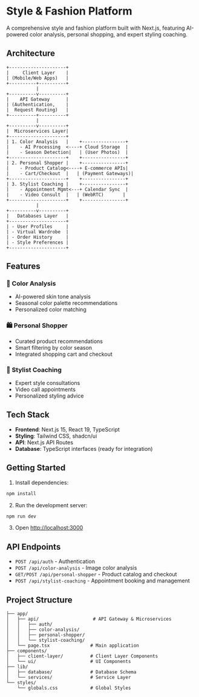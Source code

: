 # Style & Fashion Platform

A comprehensive style and fashion platform built with Next.js, featuring AI-powered color analysis, personal shopping, and expert styling coaching.

## Architecture

```
+---------------------+
|     Client Layer    |
| (Mobile/Web Apps)   |
+----------+----------+
           |
+----------v----------+
|    API Gateway      |
| (Authentication,    |
|  Request Routing)   |
+----------+----------+
           |
+----------v----------+
|  Microservices Layer|
+---------------------+
| 1. Color Analysis   |    +----------------+
|    - AI Processing  <----+ Cloud Storage  |
|    - Season Detection|   | (User Photos)  |
+---------------------+    +----------------+
| 2. Personal Shopper |    +----------------+
|    - Product Catalog<----+ E-commerce APIs|
|    - Cart/Checkout  |   | (Payment Gateways)|
+---------------------+    +----------------+
| 3. Stylist Coaching |    +----------------+
|    - Appointment Mgmt<---+ Calendar Sync  |
|    - Video Consult  |   | (WebRTC)       |
+---------------------+    +----------------+
           |
+----------v----------+
|   Databases Layer   |
+---------------------+
| - User Profiles     |
| - Virtual Wardrobe  |
| - Order History     |
| - Style Preferences |
+---------------------+
```

## Features

### 🎨 Color Analysis
- AI-powered skin tone analysis
- Seasonal color palette recommendations
- Personalized color matching

### 🛍️ Personal Shopper
- Curated product recommendations
- Smart filtering by color season
- Integrated shopping cart and checkout

### 👗 Stylist Coaching
- Expert style consultations
- Video call appointments
- Personalized styling advice

## Tech Stack

- **Frontend**: Next.js 15, React 19, TypeScript
- **Styling**: Tailwind CSS, shadcn/ui
- **API**: Next.js API Routes
- **Database**: TypeScript interfaces (ready for integration)

## Getting Started

1. Install dependencies:
```bash
npm install
```

2. Run the development server:
```bash
npm run dev
```

3. Open [http://localhost:3000](http://localhost:3000)

## API Endpoints

- `POST /api/auth` - Authentication
- `POST /api/color-analysis` - Image color analysis
- `GET/POST /api/personal-shopper` - Product catalog and checkout
- `POST /api/stylist-coaching` - Appointment booking and management

## Project Structure

```
├── app/
│   ├── api/                    # API Gateway & Microservices
│   │   ├── auth/
│   │   ├── color-analysis/
│   │   ├── personal-shopper/
│   │   └── stylist-coaching/
│   └── page.tsx               # Main application
├── components/
│   ├── client-layer/          # Client Layer Components
│   └── ui/                    # UI Components
├── lib/
│   ├── database/              # Database Schema
│   └── services/              # Service Layer
└── styles/
    └── globals.css            # Global Styles
```